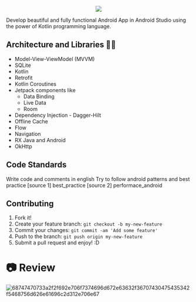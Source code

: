<p align="center">
  <img src="https://user-images.githubusercontent.com/46753453/106399898-0190f280-63e1-11eb-9496-93c6e9f17dcc.jpg" />
</p>


Develop beautiful and fully functional Android App in Android Studio using the power of Kotlin programming language.

## Architecture and Libraries 📰📱
- Model-View-ViewModel (MVVM)
- SQLite
- Kotlin
- Retrofit
- Kotlin Coroutines
- Jetpack components like
  - Data Binding
  - Live Data
  - Room
- Dependency Injection - Dagger-Hilt
- Offline Cache
- Flow
- Navigation 
- RX Java and Android
- OkHttp

## Code Standards
Write code and comments in english
Try to follow android patterns and best practice [source 1] best_practice [source 2] performace_android


## Contributing
1. Fork it!
2. Create your feature branch: `git checkout -b my-new-feature`
3. Commit your changes: `git commit -am 'Add some feature'`
4. Push to the branch: `git push origin my-new-feature`
5. Submit a pull request and enjoy! :D


#  📷 Review
![68747470733a2f2f692e706f7374696d672e63632f36707430475435342f5468756d626e61696c2d312e706e67](https://user-images.githubusercontent.com/46753453/103448680-a1345700-4c62-11eb-9169-07e321385df2.png)

